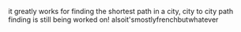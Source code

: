 it greatly works for finding the shortest path in a city, city to city path finding is still being worked on!
alsoit'smostlyfrenchbutwhatever
